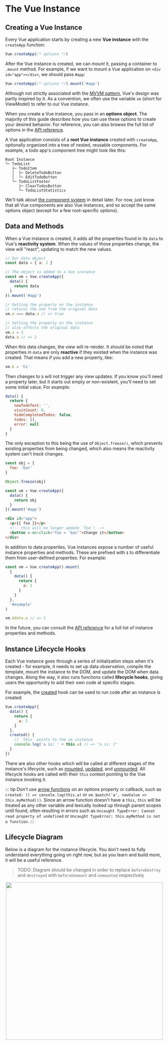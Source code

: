 # The Vue Instance

## Creating a Vue Instance

Every Vue application starts by creating a new **Vue instance** with the `createApp` function:

```js
Vue.createApp(/* options */)
```

After the Vue instance is created, we can _mount_ it, passing a container to `.mount` method. For example, if we want to mount a Vue application on `<div id="app"></div>`, we should pass `#app`:

```js
Vue.createApp(/* options */).mount('#app')
```

Although not strictly associated with the [MVVM pattern](https://en.wikipedia.org/wiki/Model_View_ViewModel), Vue's design was partly inspired by it. As a convention, we often use the variable `vm` (short for ViewModel) to refer to our Vue instance.

When you create a Vue instance, you pass in an **options object**. The majority of this guide describes how you can use these options to create your desired behavior. For reference, you can also browse the full list of options in the [API reference](../api/options-data.html).

A Vue application consists of a **root Vue instance** created with `createApp`, optionally organized into a tree of nested, reusable components. For example, a todo app's component tree might look like this:

```
Root Instance
└─ TodoList
   ├─ TodoItem
   │  ├─ DeleteTodoButton
   │  └─ EditTodoButton
   └─ TodoListFooter
      ├─ ClearTodosButton
      └─ TodoListStatistics
```

We'll talk about [the component system](component-basics.html) in detail later. For now, just know that all Vue components are also Vue instances, and so accept the same options object (except for a few root-specific options).

## Data and Methods

When a Vue instance is created, it adds all the properties found in its `data` to Vue's **reactivity system**. When the values of those properties change, the view will "react", updating to match the new values.

```js
// Our data object
const data = { a: 1 }

// The object is added to a Vue instance
const vm = Vue.createApp({
  data() {
    return data
  }
}).mount('#app')

// Getting the property on the instance
// returns the one from the original data
vm.a === data.a // => true

// Setting the property on the instance
// also affects the original data
vm.a = 2
data.a // => 2
```

When this data changes, the view will re-render. It should be noted that properties in `data` are only **reactive** if they existed when the instance was created. That means if you add a new property, like:

```js
vm.b = 'hi'
```

Then changes to `b` will not trigger any view updates. If you know you'll need a property later, but it starts out empty or non-existent, you'll need to set some initial value. For example:

```js
data() {
  return {
    newTodoText: '',
    visitCount: 0,
    hideCompletedTodos: false,
    todos: [],
    error: null
  }
}
```

The only exception to this being the use of `Object.freeze()`, which prevents existing properties from being changed, which also means the reactivity system can't _track_ changes.

```js
const obj = {
  foo: 'bar'
}

Object.freeze(obj)

const vm = Vue.createApp({
  data() {
    return obj
  }
}).mount('#app')
```

```html
<div id="app">
  <p>{{ foo }}</p>
  <!-- this will no longer update `foo`! -->
  <button v-on:click="foo = 'baz'">Change it</button>
</div>
```

In addition to data properties, Vue instances expose a number of useful instance properties and methods. These are prefixed with `$` to differentiate them from user-defined properties. For example:

```js
const vm = Vue.createApp().mount(
  {
    data() {
      return {
        a: 1
      }
    }
  },
  '#example'
)

vm.$data.a // => 1
```

In the future, you can consult the [API reference](TODO:../api/#Instance-Properties) for a full list of instance properties and methods.

## Instance Lifecycle Hooks

Each Vue instance goes through a series of initialization steps when it's created - for example, it needs to set up data observation, compile the template, mount the instance to the DOM, and update the DOM when data changes. Along the way, it also runs functions called **lifecycle hooks**, giving users the opportunity to add their own code at specific stages.

For example, the [created](../api/options-lifecycle-hooks.html#created) hook can be used to run code after an instance is created:

```js
Vue.createApp({
  data() {
    return {
      a: 1
    }
  },
  created() {
    // `this` points to the vm instance
    console.log('a is: ' + this.a) // => "a is: 1"
  }
})
```

There are also other hooks which will be called at different stages of the instance's lifecycle, such as [mounted](../api/options-lifecycle-hooks.html#mounted), [updated](../api/options-lifecycle-hooks.html#updated), and [unmounted](../api/options-lifecycle-hooks.html#unmounted). All lifecycle hooks are called with their `this` context pointing to the Vue instance invoking it.

::: tip
Don't use [arrow functions](https://developer.mozilla.org/en/docs/Web/JavaScript/Reference/Functions/Arrow_functions) on an options property or callback, such as `created: () => console.log(this.a)` or `vm.$watch('a', newValue => this.myMethod())`. Since an arrow function doesn't have a `this`, `this` will be treated as any other variable and lexically looked up through parent scopes until found, often resulting in errors such as `Uncaught TypeError: Cannot read property of undefined` or `Uncaught TypeError: this.myMethod is not a function`.
:::

## Lifecycle Diagram

Below is a diagram for the instance lifecycle. You don't need to fully understand everything going on right now, but as you learn and build more, it will be a useful reference.

> TODO: Diagram should be changed in order to replace `beforeDestroy` and `destroyed` with `beforeUnmount` and `unmounted` respectively

<img src="/images/lifecycle.png" width="500" style="margin: 0px auto;display: block;" />
